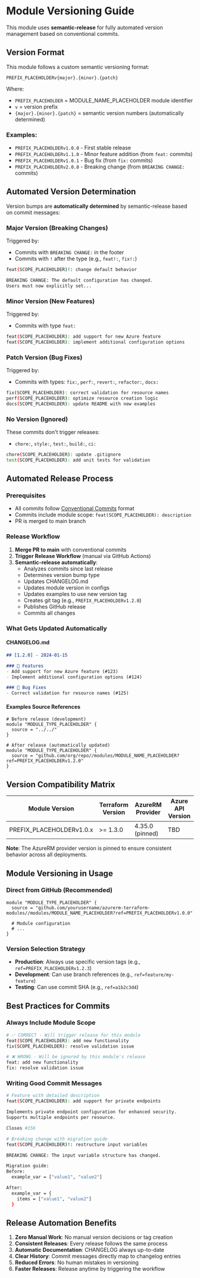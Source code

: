 # Module Versioning Guide

This module uses **semantic-release** for fully automated version management based on conventional commits.

## Version Format

This module follows a custom semantic versioning format:

```
PREFIX_PLACEHOLDERv{major}.{minor}.{patch}
```

Where:
- `PREFIX_PLACEHOLDER` = MODULE_NAME_PLACEHOLDER module identifier
- `v` = version prefix
- `{major}.{minor}.{patch}` = semantic version numbers (automatically determined)

### Examples:
- `PREFIX_PLACEHOLDERv1.0.0` - First stable release
- `PREFIX_PLACEHOLDERv1.1.0` - Minor feature addition (from `feat:` commits)
- `PREFIX_PLACEHOLDERv1.0.1` - Bug fix (from `fix:` commits)
- `PREFIX_PLACEHOLDERv2.0.0` - Breaking change (from `BREAKING CHANGE:` commits)

## Automated Version Determination

Version bumps are **automatically determined** by semantic-release based on commit messages:

### Major Version (Breaking Changes)
Triggered by:
- Commits with `BREAKING CHANGE:` in the footer
- Commits with `!` after the type (e.g., `feat!:`, `fix!:`)

```bash
feat(SCOPE_PLACEHOLDER)!: change default behavior

BREAKING CHANGE: The default configuration has changed.
Users must now explicitly set...
```

### Minor Version (New Features)
Triggered by:
- Commits with type `feat:`

```bash
feat(SCOPE_PLACEHOLDER): add support for new Azure feature
feat(SCOPE_PLACEHOLDER): implement additional configuration options
```

### Patch Version (Bug Fixes)
Triggered by:
- Commits with types: `fix:`, `perf:`, `revert:`, `refactor:`, `docs:`

```bash
fix(SCOPE_PLACEHOLDER): correct validation for resource names
perf(SCOPE_PLACEHOLDER): optimize resource creation logic
docs(SCOPE_PLACEHOLDER): update README with new examples
```

### No Version (Ignored)
These commits don't trigger releases:
- `chore:`, `style:`, `test:`, `build:`, `ci:`

```bash
chore(SCOPE_PLACEHOLDER): update .gitignore
test(SCOPE_PLACEHOLDER): add unit tests for validation
```

## Automated Release Process

### Prerequisites
- All commits follow [Conventional Commits](https://www.conventionalcommits.org/) format
- Commits include module scope: `feat(SCOPE_PLACEHOLDER): description`
- PR is merged to main branch

### Release Workflow

1. **Merge PR to main** with conventional commits
2. **Trigger Release Workflow** (manual via GitHub Actions)
3. **Semantic-release automatically**:
   - Analyzes commits since last release
   - Determines version bump type
   - Updates CHANGELOG.md
   - Updates module version in configs
   - Updates examples to use new version tag
   - Creates git tag (e.g., `PREFIX_PLACEHOLDERv1.2.0`)
   - Publishes GitHub release
   - Commits all changes

### What Gets Updated Automatically

#### CHANGELOG.md
```markdown
## [1.2.0] - 2024-01-15

### 🚀 Features
- Add support for new Azure feature (#123)
- Implement additional configuration options (#124)

### 🐛 Bug Fixes
- Correct validation for resource names (#125)
```

#### Examples Source References
```hcl
# Before release (development)
module "MODULE_TYPE_PLACEHOLDER" {
  source = "../../"
}

# After release (automatically updated)
module "MODULE_TYPE_PLACEHOLDER" {
  source = "github.com/org/repo//modules/MODULE_NAME_PLACEHOLDER?ref=PREFIX_PLACEHOLDERv1.2.0"
}
```

## Version Compatibility Matrix

| Module Version | Terraform Version | AzureRM Provider | Azure API Version |
|----------------|-------------------|------------------|-------------------|
| PREFIX_PLACEHOLDERv1.0.x | >= 1.3.0 | 4.35.0 (pinned) | TBD |

**Note**: The AzureRM provider version is pinned to ensure consistent behavior across all deployments.

## Module Versioning in Usage

### Direct from GitHub (Recommended)
```hcl
module "MODULE_TYPE_PLACEHOLDER" {
  source = "github.com/yourusername/azurerm-terraform-modules//modules/MODULE_NAME_PLACEHOLDER?ref=PREFIX_PLACEHOLDERv1.0.0"
  
  # Module configuration
  # ...
}
```

### Version Selection Strategy
- **Production**: Always use specific version tags (e.g., `ref=PREFIX_PLACEHOLDERv1.2.3`)
- **Development**: Can use branch references (e.g., `ref=feature/my-feature`)
- **Testing**: Can use commit SHA (e.g., `ref=a1b2c3d4`)

## Best Practices for Commits

### Always Include Module Scope
```bash
# ✅ CORRECT - Will trigger release for this module
feat(SCOPE_PLACEHOLDER): add new functionality
fix(SCOPE_PLACEHOLDER): resolve validation issue

# ❌ WRONG - Will be ignored by this module's release
feat: add new functionality
fix: resolve validation issue
```

### Writing Good Commit Messages
```bash
# Feature with detailed description
feat(SCOPE_PLACEHOLDER): add support for private endpoints

Implements private endpoint configuration for enhanced security.
Supports multiple endpoints per resource.

Closes #156

# Breaking change with migration guide
feat(SCOPE_PLACEHOLDER)!: restructure input variables

BREAKING CHANGE: The input variable structure has changed.

Migration guide:
Before:
  example_var = ["value1", "value2"]

After:
  example_var = {
    items = ["value1", "value2"]
  }
```

## Release Automation Benefits

1. **Zero Manual Work**: No manual version decisions or tag creation
2. **Consistent Releases**: Every release follows the same process
3. **Automatic Documentation**: CHANGELOG always up-to-date
4. **Clear History**: Commit messages directly map to changelog entries
5. **Reduced Errors**: No human mistakes in versioning
6. **Faster Releases**: Release anytime by triggering the workflow